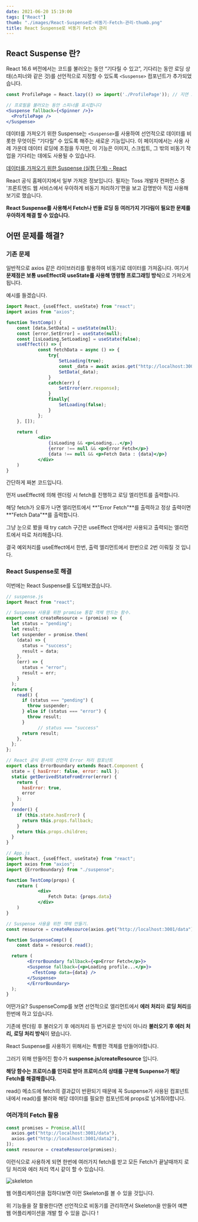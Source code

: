 ```yaml
---
date: 2021-06-20 15:19:00
tags: ["React"]
thumb: "./images/React-Suspense로-비동기-Fetch-관리-thumb.png"
title: React Suspense로 비동기 Fetch 관리
---
```

## React Suspense 란?

React 16.6 버전에서는 코드를 불러오는 동안 “기다릴 수 있고”, 기다리는 동안 로딩 상태(스피너와 같은 것)를 선언적으로 지정할 수 있도록 `<Suspense>` 컴포넌트가 추가되었습니다.

```jsx
const ProfilePage = React.lazy(() => import('./ProfilePage')); // 지연 로딩

// 프로필을 불러오는 동안 스피너를 표시합니다
<Suspense fallback={<Spinner />}>
  <ProfilePage />
</Suspense>
```

데이터를 가져오기 위한 Suspense는 `<Suspense>`를 사용하여 선언적으로 데이터를 비롯한 무엇이든 “기다릴” 수 있도록 해주는 새로운 기능입니다. 이 페이지에서는 사용 사례 가운데 데이터 로딩에 초점을 두지만, 이 기능은 이미지, 스크립트, 그 밖의 비동기 작업을 기다리는 데에도 사용될 수 있습니다.

[데이터를 가져오기 위한 Suspense (실험 단계) - React](https://ko.reactjs.org/docs/concurrent-mode-suspense.html#what-is-suspense-exactly)

 React  공식 홈페이지에서 일부 가져온 정보입니다.  필자는 Toss 개발자 컨퍼런스 중 '프론트엔드 웹 서비스에서 우아하게 비동기 처리하기'편을 보고 감명받아 직접 사용해보기로 했습니다.

**React Suspense를 사용해서  Fetch나 번들 로딩 등 여러가지 기다림이 필요한 문제를 우아하게 해결 할 수 있습니다.**

## 어떤 문제를 해결?

### 기존 문제

 일반적으로 axios 같은 라이브러리를 활용하여 비동기로 데이터를 가져옵니다. 여기서 **문제점은 보통 useEffect와 useState를 사용해 명령형 프로그래밍 방식**으로 가져오게 됩니다.

 예시를 들겠습니다.

```jsx
import React, {useEffect, useState} from "react";
import axios from "axios";

function TestComp() {
	const [data,SetData] = useState(null);
	const [error,SetError] = useState(null);
	const [isLoading,SetLoading] = useState(false);
	useEffect(() => {
			const fetchData = async () => {
				try{
					SetLoading(true);
					const _data = await axios.get("http://localhost:3000/data");
					SetData(_data);
				}
				catch(err) {
					SetError(err.response);
				}
				finally{
					SetLoading(false);
				}
			};
	}, []);
	
	return (
			<div>
				{isLoading && <p>Loading...</p>}
				{error !== null && <p>Error Fetch</p>}
				{data !== null && <p>Fetch Data : {data}</p>} 
			</div>
	)
}
```

 간단하게 짜본 코드입니다.

 먼저 useEffect에 의해 렌더링 시 fetch를 진행하고 로딩 엘리먼트를 출력합니다.

해당 fetch가 오류가 나면 엘리먼트에서 **"Error Fetch"**를 출력하고 정상 출력이면 **"Fetch Data"**를 출력합니다.

그냥 눈으로 봤을 때 try catch 구간은 useEffect 안에서만 사용되고 출력되는 엘리먼트에서 따로 처리해줍니다.

결국 예외처리를 useEffect에서 한번, 출력 엘리먼트에서 한번으로 2번 이뤄질 것 입니다.

### React Suspense로 해결

 이번에는 React Suspense를 도입해보겠습니다.

```jsx
// suspense.js
import React from "react";

// Suspense 사용을 위한 promise 통합 객체 만드는 함수.
export const createResource = (promise) => {
  let status = "pending";
  let result;
  let suspender = promise.then(
    (data) => {
      status = "success";
      result = data;
    },
    (err) => {
      status = "error";
      result = err;
    }
  );
  return {
    read() {
      if (status === "pending") {
        throw suspender;
      } else if (status === "error") {
        throw result;
      }
			// status === "success"
      return result;
    },
  };
};

// React 공식 문서의 선언적 Error 처리 컴포넌트
export class ErrorBoundary extends React.Component {
  state = { hasError: false, error: null };
  static getDerivedStateFromError(error) {
    return {
      hasError: true,
      error
    };
  }
  render() {
    if (this.state.hasError) {
      return this.props.fallback;
    }
    return this.props.children;
  }
}
```

```jsx
// App.js
import React, {useEffect, useState} from "react";
import axios from "axios";
import {ErrorBoundary} from "./suspense";

function TestComp(props) {
	return (
			<div>
				Fetch Data: {props.data}
			</div>
	)
}

// Suspense 사용을 위한 객체 만들기.
const resource = createResource(axios.get("http://localhost:3001/data"));

function SuspenseComp() {
	const data = resource.read();

  return (
		<ErrorBoundary fallback={<p>Error Fetch</p>}>
	    <Suspense fallback={<p>Loading profile...</p>}>
	      <TestComp data={data} />
	    </Suspense>
		</ErrorBoundary>
  );
}
```

 어떤가요? SuspenseComp를 보면 선언적으로 엘리먼트에서 **에러 처리**와 **로딩 처리**를 한번에 하고 있습니다.

기존에 렌더링 후 불러오기 후 에러처리 등 번거로운 방식이 아니라 **불러오기 후 에러 처리, 로딩 처리 방식**이 됐습니다.

React Suspense를 사용하기 위해서는 특별한 객체를 만들어야합니다.

그러기 위해  만들어진 함수가 **suspense.js/createResource** 입니다.

**해당 함수는 프로미스를 인자로 받아 프로미스의 상태를 구분해 Suspense가 해당 Fetch를 해결해줍니다.** 

read() 메소드에 fetch의 결과값이 반환되기 때문에 꼭 Suspense가 사용된 컴포넌트 내에서 read()를 불러와  해당 데이터를 필요한 컴포넌트에 props로 넘겨줘야합니다.

### 여러개의 Fetch 활용

```jsx
const promises = Promise.all([
  axios.get("http://localhost:3001/data"),
  axios.get("http://localhost:3001/data2"),
]);
const resource = createResource(promises);
```

이런식으로 사용하게 되면 한번에 여러가지 fetch를 받고 모든 Fetch가 끝날때까지 로딩 처리와 에러 처리 역시 같이 할 수 있습니다.

![skeleton](https://user-images.githubusercontent.com/41789633/122724097-93c16680-d2ae-11eb-9b52-b97764e9e3b4.gif)

웹 어플리케이션을 접하다보면 이런 Skeleton를 볼 수 있을 것입니다.

위 기능들을 잘 활용한다면 선언적으로 비동기를 관리하면서 Skeleton을 만들어 예쁜 웹 어플리케이션을 개발 할 수 있을 겁니다 !